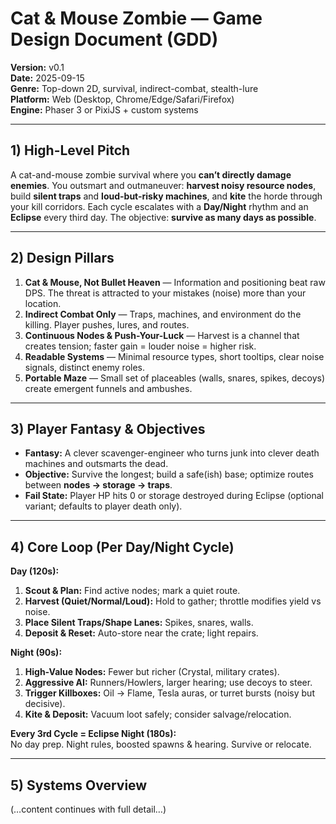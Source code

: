 # Cat & Mouse Zombie — Game Design Document (GDD)

**Version:** v0.1  
**Date:** 2025-09-15  
**Genre:** Top-down 2D, survival, indirect-combat, stealth-lure  
**Platform:** Web (Desktop, Chrome/Edge/Safari/Firefox)  
**Engine:** Phaser 3 or PixiJS + custom systems  

---

## 1) High-Level Pitch
A cat-and-mouse zombie survival where you **can’t directly damage enemies**. You outsmart and outmaneuver: **harvest noisy resource nodes**, build **silent traps** and **loud-but-risky machines**, and **kite** the horde through your kill corridors. Each cycle escalates with a **Day/Night** rhythm and an **Eclipse** every third day. The objective: **survive as many days as possible**.

---

## 2) Design Pillars
1. **Cat & Mouse, Not Bullet Heaven** — Information and positioning beat raw DPS. The threat is attracted to your mistakes (noise) more than your location.
2. **Indirect Combat Only** — Traps, machines, and environment do the killing. Player pushes, lures, and routes.
3. **Continuous Nodes & Push-Your-Luck** — Harvest is a channel that creates tension; faster gain = louder noise = higher risk.
4. **Readable Systems** — Minimal resource types, short tooltips, clear noise signals, distinct enemy roles.
5. **Portable Maze** — Small set of placeables (walls, snares, spikes, decoys) create emergent funnels and ambushes.

---

## 3) Player Fantasy & Objectives
- **Fantasy:** A clever scavenger-engineer who turns junk into clever death machines and outsmarts the dead.
- **Objective:** Survive the longest; build a safe(ish) base; optimize routes between **nodes → storage → traps**.
- **Fail State:** Player HP hits 0 or storage destroyed during Eclipse (optional variant; defaults to player death only).

---

## 4) Core Loop (Per Day/Night Cycle)
**Day (120s):**
1. **Scout & Plan:** Find active nodes; mark a quiet route.  
2. **Harvest (Quiet/Normal/Loud):** Hold to gather; throttle modifies yield vs noise.  
3. **Place Silent Traps/Shape Lanes:** Spikes, snares, walls.  
4. **Deposit & Reset:** Auto-store near the crate; light repairs.

**Night (90s):**
1. **High-Value Nodes:** Fewer but richer (Crystal, military crates).  
2. **Aggressive AI:** Runners/Howlers, larger hearing; use decoys to steer.  
3. **Trigger Killboxes:** Oil → Flame, Tesla auras, or turret bursts (noisy but decisive).  
4. **Kite & Deposit:** Vacuum loot safely; consider salvage/relocation.

**Every 3rd Cycle = Eclipse Night (180s):**  
No day prep. Night rules, boosted spawns & hearing. Survive or relocate.

---

## 5) Systems Overview
(…content continues with full detail…)
